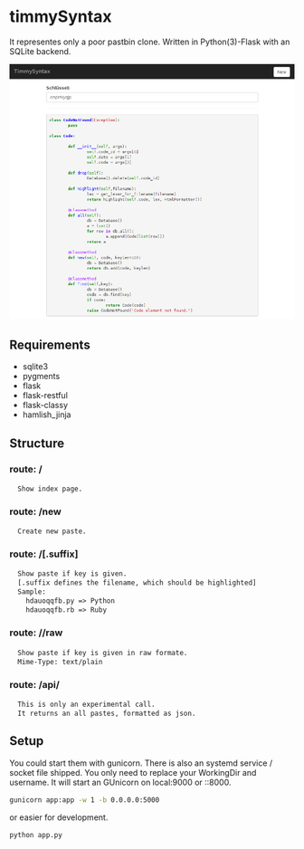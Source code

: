 timmySyntax
===========

It representes only a poor pastbin clone.
Written in Python(3)-Flask with an SQLite backend.

![Paste](screenshot.png)

Requirements
------------

* sqlite3
* pygments
* flask
* flask-restful
* flask-classy
* hamlish_jinja

Structure
---------

### route: /
```
  Show index page.
```

### route: /new
```
  Create new paste.
```

### route: /<key>[.suffix]
```
  Show paste if key is given.
  [.suffix defines the filename, which should be highlighted]
  Sample: 
    hdauoqqfb.py => Python
    hdauoqqfb.rb => Ruby

```

### route: /<key>/raw
```
  Show paste if key is given in raw formate.
  Mime-Type: text/plain
```

### route: /api/
```
  This is only an experimental call. 
  It returns an all pastes, formatted as json.
```

Setup
----------

You could start them with gunicorn.
There is also an systemd service / socket file shipped.
You only need to replace your WorkingDir and username. 
It will start an GUnicorn on local:9000 or ::8000.

```bash
gunicorn app:app -w 1 -b 0.0.0.0:5000
```

or easier for development.

```bash
python app.py
```





